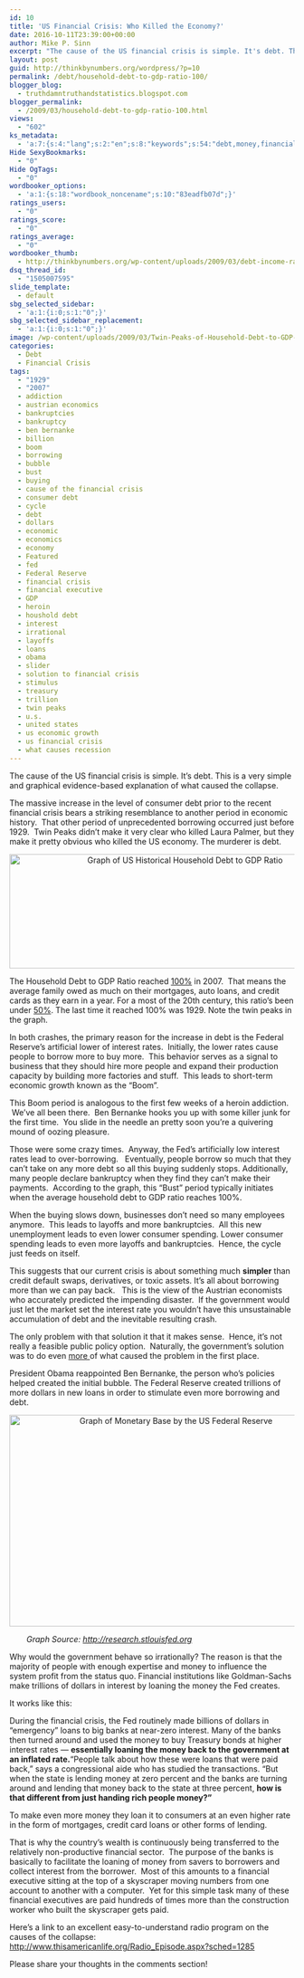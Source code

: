 ```yaml
---
id: 10
title: 'US Financial Crisis: Who Killed the Economy?'
date: 2016-10-11T23:39:00+00:00
author: Mike P. Sinn
excerpt: "The cause of the US financial crisis is simple. It's debt. This is a very simple and graphical evidence-based explanation of what caused the collapse."
layout: post
guid: http://thinkbynumbers.org/wordpress/?p=10
permalink: /debt/household-debt-to-gdp-ratio-100/
blogger_blog:
  - truthdamntruthandstatistics.blogspot.com
blogger_permalink:
  - /2009/03/household-debt-to-gdp-ratio-100.html
views:
  - "602"
ks_metadata:
  - 'a:7:{s:4:"lang";s:2:"en";s:8:"keywords";s:54:"debt,money,financial,people,loans,make,banks,borrowing";s:19:"keywords_autoupdate";s:1:"1";s:11:"description";s:157:"debt. This is a very simple and graphical evidence-based explanation of what caused the collapse. The massive increase in the level of consumer debt prior to";s:22:"description_autoupdate";s:1:"1";s:5:"title";s:0:"";s:6:"robots";s:12:"index,follow";}'
Hide SexyBookmarks:
  - "0"
Hide OgTags:
  - "0"
wordbooker_options:
  - 'a:1:{s:18:"wordbook_noncename";s:10:"83eadfb07d";}'
ratings_users:
  - "0"
ratings_score:
  - "0"
ratings_average:
  - "0"
wordbooker_thumb:
  - http://thinkbynumbers.org/wp-content/uploads/2009/03/debt-income-ratio-90x90.jpg
dsq_thread_id:
  - "1505007595"
slide_template:
  - default
sbg_selected_sidebar:
  - 'a:1:{i:0;s:1:"0";}'
sbg_selected_sidebar_replacement:
  - 'a:1:{i:0;s:1:"0";}'
image: /wp-content/uploads/2009/03/Twin-Peaks-of-Household-Debt-to-GDP-Ratio-672x224.jpg
categories:
  - Debt
  - Financial Crisis
tags:
  - "1929"
  - "2007"
  - addiction
  - austrian economics
  - bankruptcies
  - bankruptcy
  - ben bernanke
  - billion
  - boom
  - borrowing
  - bubble
  - bust
  - buying
  - cause of the financial crisis
  - consumer debt
  - cycle
  - debt
  - dollars
  - economic
  - economics
  - economy
  - Featured
  - fed
  - Federal Reserve
  - financial crisis
  - financial executive
  - GDP
  - heroin
  - houshold debt
  - interest
  - irrational
  - layoffs
  - loans
  - obama
  - slider
  - solution to financial crisis
  - stimulus
  - treasury
  - trillion
  - twin peaks
  - u.s.
  - united states
  - us economic growth
  - us financial crisis
  - what causes recession
---
```

The cause of the US financial crisis is simple. It&#8217;s debt. This is a very simple and graphical evidence-based explanation of what caused the collapse.

The massive increase in the level of consumer debt prior to the recent financial crisis bears a striking resemblance to another period in economic history.  That other period of unprecedented borrowing occurred just before 1929.  Twin Peaks didn&#8217;t make it very clear who killed Laura Palmer, but they make it pretty obvious who killed the US economy. The murderer is debt.

<p dir="ltr" style="text-align: center;">
  <a href="https://i1.wp.com/thinkbynumbers.org/wp-content/uploads/2009/03/Twin-Peaks-of-Household-Debt-to-GDP-Ratio.jpg"><img class="aligncenter size-full wp-image-762" title="Twin Peaks of Debt: Historical Household Debt to GDP Ratio" src="https://i1.wp.com/thinkbynumbers.org/wp-content/uploads/2009/03/Twin-Peaks-of-Household-Debt-to-GDP-Ratio.jpg?resize=605%2C202" alt="Graph of US Historical Household Debt to GDP Ratio" width="605" height="202" srcset="https://i1.wp.com/thinkbynumbers.org/wp-content/uploads/2009/03/Twin-Peaks-of-Household-Debt-to-GDP-Ratio.jpg?w=960&ssl=1 960w, https://i1.wp.com/thinkbynumbers.org/wp-content/uploads/2009/03/Twin-Peaks-of-Household-Debt-to-GDP-Ratio.jpg?resize=300%2C100&ssl=1 300w, https://i1.wp.com/thinkbynumbers.org/wp-content/uploads/2009/03/Twin-Peaks-of-Household-Debt-to-GDP-Ratio.jpg?resize=768%2C256&ssl=1 768w, https://i1.wp.com/thinkbynumbers.org/wp-content/uploads/2009/03/Twin-Peaks-of-Household-Debt-to-GDP-Ratio.jpg?resize=672%2C224&ssl=1 672w, https://i1.wp.com/thinkbynumbers.org/wp-content/uploads/2009/03/Twin-Peaks-of-Household-Debt-to-GDP-Ratio.jpg?resize=480%2C160&ssl=1 480w" sizes="(max-width: 605px) 100vw, 605px" data-recalc-dims="1" /></a>
</p>

<p dir="ltr">
  The Household Debt to GDP Ratio reached <a href="http://www.npr.org/sections/money/2009/02/household_debt_vs_gdp.html">100%</a> in 2007.  That means the average family owed as much on their mortgages, auto loans, and credit cards as they earn in a year. For a most of the 20th century, this ratio&#8217;s been under <a href="https://en.wikipedia.org/wiki/United_States_public_debt">50%</a>. The last time it reached 100% was 1929. Note the twin peaks in the graph.
</p>

<p dir="ltr">
  In both crashes, the primary reason for the increase in debt is the Federal Reserve&#8217;s artificial lower of interest rates.  Initially, the lower rates cause people to borrow more to buy more.  This behavior serves as a signal to business that they should hire more people and expand their production capacity by building more factories and stuff.  This leads to short-term economic growth known as the &#8220;Boom&#8221;.
</p>

<p dir="ltr">
  This Boom period is analogous to the first few weeks of a heroin addiction.  We&#8217;ve all been there.  Ben Bernanke hooks you up with some killer junk for the first time.  You slide in the needle an pretty soon you&#8217;re a quivering mound of oozing pleasure.
</p>

<p dir="ltr">
  Those were some crazy times.  Anyway, the Fed&#8217;s artificially low interest rates lead to over-borrowing.   Eventually, people borrow so much that they can&#8217;t take on any more debt so all this buying suddenly stops. Additionally, many people declare bankruptcy when they find they can&#8217;t make their payments.  According to the graph, this &#8220;Bust&#8221; period typically initiates when the average household debt to GDP ratio reaches 100%.
</p>

<p dir="ltr">
  When the buying slows down, businesses don&#8217;t need so many employees anymore.  This leads to layoffs and more bankruptcies.  All this new unemployment leads to even lower consumer spending. Lower consumer spending leads to even more layoffs and bankruptcies.  Hence, the cycle just feeds on itself.
</p>

<p dir="ltr">
  This suggests that our current crisis is about something much <strong>simpler</strong> than credit default swaps, derivatives, or toxic assets. It&#8217;s all about borrowing more than we can pay back.   This is the view of the Austrian economists who accurately predicted the impending disaster.  If the government would just let the market set the interest rate you wouldn&#8217;t have this unsustainable accumulation of debt and the inevitable resulting crash.
</p>

<p dir="ltr">
  The only problem with that solution it that it makes sense.  Hence, it&#8217;s not really a feasible public policy option.  Naturally, the government&#8217;s solution was to do even <a href="https://en.wikipedia.org/wiki/Quantitative_easing" target="_blank">more </a>of what caused the problem in the first place.
</p>

<p dir="ltr">
  President Obama reappointed Ben Bernanke, the person who&#8217;s policies helped created the initial bubble. The Federal Reserve created trillions of more dollars in new loans in order to stimulate even more borrowing and debt.
</p>

<p dir="ltr" style="text-align: center;">
  <a href="https://i0.wp.com/thinkbynumbers.org/wp-content/uploads/2009/03/monetary-base-graph-federal-reserve-money-supply.jpg"><img class="aligncenter size-full wp-image-789" title="Graph of Monetary Base by the Federal Reserve" src="https://i0.wp.com/thinkbynumbers.org/wp-content/uploads/2009/03/monetary-base-graph-federal-reserve-money-supply.jpg?resize=573%2C374" alt="Graph of Monetary Base by the US Federal Reserve" width="573" height="374" srcset="https://i0.wp.com/thinkbynumbers.org/wp-content/uploads/2009/03/monetary-base-graph-federal-reserve-money-supply.jpg?w=573&ssl=1 573w, https://i0.wp.com/thinkbynumbers.org/wp-content/uploads/2009/03/monetary-base-graph-federal-reserve-money-supply.jpg?resize=300%2C196&ssl=1 300w" sizes="(max-width: 573px) 100vw, 573px" data-recalc-dims="1" /></a>
</p>

<p dir="ltr" style="text-align: left; padding-left: 30px;">
  <em>Graph Source: <a href="https://research.stlouisfed.org/" target="_blank">http://research.stlouisfed.org</a></em>
</p>

<p dir="ltr">
  Why would the government behave so irrationally? The reason is that the majority of people with enough expertise and money to influence the system profit from the status quo. Financial institutions like Goldman-Sachs make trillions of dollars in interest by loaning the money the Fed creates.
</p>

<p dir="ltr">
  It works like this:
</p>

<p dir="ltr">
  During the financial crisis, the Fed routinely made billions of dollars in &#8220;emergency&#8221; loans to big banks at near-zero interest. Many of the banks then turned around and used the money to buy Treasury bonds at higher interest rates — <strong>essentially loaning the money back to the government at an inflated rate.</strong>&#8220;People talk about how these were loans that were paid back,&#8221; says a congressional aide who has studied the transactions. &#8220;But when the state is lending money at zero percent and the banks are turning around and lending that money back to the state at three percent, <strong>how is that different from just handing rich people money?&#8221;</strong>
</p>

<p dir="ltr">
  To make even more money they loan it to consumers at an even higher rate in the form of mortgages, credit card loans or other forms of lending.
</p>

<p dir="ltr">
  That is why the country&#8217;s wealth is continuously being transferred to the relatively non-productive financial sector.  The purpose of the banks is basically to facilitate the loaning of money from savers to borrowers and collect interest from the borrower.  Most of this amounts to a financial executive sitting at the top of a skyscraper moving numbers from one account to another with a computer.  Yet for this simple task many of these financial executives are paid hundreds of times more than the construction worker who built the skyscraper gets paid.
</p>

<p dir="ltr">
  Here&#8217;s a link to an excellent easy-to-understand radio program on the causes of the collapse:<br /> <a href="http://www.thisamericanlife.org/radio-archives">http://www.thisamericanlife.org/Radio_Episode.aspx?sched=1285</a>
</p>

<p dir="ltr">
  Please share your thoughts in the comments section!
</p>